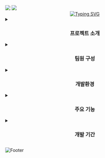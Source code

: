 
<img src="https://capsule-render.vercel.app/api?type=waving&color=0:48A1DB,100:FEFBF6&height=180&section=header&fontSize=50" />
<img src="https://capsule-render.vercel.app/api?type=venom&color=FEFBF6&height=150&section=header&text=재난탈출NO.1&fontSize=50" />

    



<div align ="center">
<a href="https://git.io/typing-svg"><img src="https://readme-typing-svg.demolab.com?font=Franklin Gothic Medium&pause=1000&random=false&color=546E7A&width=435&lines=　　　　A Disaster Forecasting Website" alt="Typing SVG" /></a>
</div>


<details>
<summary>
<h3 align="center"> 프로젝트 소개 </h3>
</summary>
<h4>• 프로젝트 주제   : 재난 예보 시스템</h4> <br>
<h4>• 조이름         : 재난탈출 넘버원</h4><br>
<h4>• 기간            : 2024.07.01 ~ 2024.08.26</h4><br>
<h4>• 프로젝트 배경     :<br><br> -- 최근 기후 변화와 자연재해 빈도가 증가하면서 재난 예보 시스템의 필요성이 대두되고 있어, <br>재난문자 서비스가 운영되고 있지만 재난상황의 구체적 위험도나, 재난에 대처하는 요령 및 대피소 정보는 따로 검색해야 아는 불편함이 있음을 확인 하였다.<br><br>
-- 재난 발생 시 신속하고 정확한 정보 제공은 인명 구조와 피해 최소화에 매우 중요하기 때문에 발생한 재난상황의 파악 및 대처를 위한 정보를 한번에 사용자의 위치및 재난에 맞춰 제공하는 서비스가 필요하다고 판단하였다.
</h4><br>
</details>   

 <details>
<summary>
<h3 align="center"> 팀원 구성 </h3>
</summary>
<table>
  <tr>
    <th>ＮＡＭＥ</th>
    <th>ＥＭＡＩＬ</th>
  </tr>
  <tr>
    <td>이성연</td>
    <td>dltjddus88@gmail.com</td>
  </tr>
  <tr>
    <td>김승준</td>
    <td>tmdwns520@gmail.com</td>
  </tr>
  <tr>
    <td>최진서</td>
    <td>ddswlstj@naver.com</td>
  </tr>
  <tr>
    <td>황찬호</td>
    <td>ckdgh9497@gmail.com</td>
  </tr>
    <tr>
    <td>황혜원</td>
    <td>hhyew1215@naver.com</td>
  </tr>
</table>
 </details>



<details>
<summary>
<h3 align="center"> 개발환경 </h3>
</summary>

<div align= "center">
    <h2 style="border-bottom: 1px solid #d8dee4; color: #282d33;"> Tech Stacks </h2> <br> 
    <div style="margin: 0 auto; text-align: center;" align= "center">
          <img src="https://img.shields.io/badge/HTML5-E34F26?style=flat-square&logo=HTML5&logoColor=white">
          <img src="https://img.shields.io/badge/CSS3-1572B6?style=flat-square&logo=CSS3&logoColor=white">
          <img src="https://img.shields.io/badge/Javascript-F7DF1E?style=flat-square&logo=Javascript&logoColor=white"> <img src="https://img.shields.io/badge/jQuery-0769AD?style=flat-square&logo=jQuery&logoColor=white">
          <br/> <img src="https://img.shields.io/badge/Oracle-F80000?style=flat-square&logo=Oracle&logoColor=white"> <img src="https://img.shields.io/badge/Java-007396?style=flat-square&logo=Java&logoColor=white">
          <img src="https://img.shields.io/badge/Spring-6DB33F?style=flat-square&logo=Spring&logoColor=white">
          <img src="https://img.shields.io/badge/Python-3776AB?style=flat-square&logo=Python&logoColor=white"><br>
          <img src="https://img.shields.io/badge/Github-181717?style=flat-square&logo=Github&logoColor=white">
          </div>
    </div>
    

</details>

<details>
<summary>
<h3 align="center"> 주요 기능 </h3>
</summary>

<h3>${\textsf{\color{#5A72A0}• 사용자 맞춤 정보 제공}}$  </h3>
<strong>⸰ 맞춤형 재난 정보 알림 : </strong>${\textsf{\color{#1A2130} 사용자가 설정한 위치에 따라 맞춤형 재난 정보 알림 기능 제공.}}$<br>
<strong>⸰ 실시간 재난 위험도 파악 : </strong> ${\textsf{\color{#1A2130}사용자가 설정한 지역에 대한 실시간 위험도 파악 기능 제공.}}$<br>

<h3>${\textsf{\color{#5A72A0}• 재난 발생 시 대처 요령}}$  </h3>
<strong>⸰ 재난별 대응 지침 : </strong>${\textsf{\color{#1A2130} 기상특보가 발효되었을 때 각 재난 유형별로 구체적인 대처 요령을 제공.}}$<br>

<h3>${\textsf{\color{#5A72A0}• 가까운 대피소 및 병원 정보 제공}}$  </h3>
<strong>⸰ 위치 안내 : </strong> ${\textsf{\color{#1A2130} 재난이 발생한 위치를 기반으로 가까운 대피소나 병원, 약국 등의 위치를 제공.}}$<br>

<h3>${\textsf{\color{#5A72A0}• 커뮤니티 기능}}$  </h3>
<strong>⸰ 정보 공유 및 제보 : </strong> ${\textsf{\color{#1A2130} 사용자가 재난 정보를 공유하고, 재난 상황을 제보할 수 있는 기능 제공.}}$<br>
<strong>⸰ 경험담 공유 : </strong> ${\textsf{\color{#1A2130}재난 상황에서의 경험담을 공유하여 다른 사용자에게 유용한 정보를 제공.}}$<br>

<h3>${\textsf{\color{#5A72A0}• 재난 종류에 따른 그래프 제공}}$  </h3>
<strong>⸰ 재난 발생 건수 그래프 : </strong> ${\textsf{\color{#1A2130}다양한 재난 유형별로 발생 건수를 시각화하여 제공.}}$<br>
<strong>⸰ 재난 위험도 그래프 : </strong> ${\textsf{\color{#1A2130}재난 위험도를 시각화하여 사용자가 쉽게 이해할 수 있도록 제공.}}$<br>

<h3>${\textsf{\color{#5A72A0}• 재난 관련 뉴스 제공}}$  </h3>
<strong>⸰ 분류별 뉴스 제공 : </strong> ${\textsf{\color{#1A2130}재난에 관련된 최신 뉴스를 재난 유형별로 분류하여 제공. }}$<br>

<h3>${\textsf{\color{#5A72A0}• 재난 훈련 영상 제공}}$  </h3>
<strong>⸰ 재난 훈련 영상 : </strong> ${\textsf{\color{#1A2130}행정 안전부 유튜브 채널과 연동하여 재난 훈련 영상을 제공. 사용자가 재난 대비와 대응 방법을 학습할 수 있도록 지원.}}$<br>

</details>   

<details>
<summary>
<h3 align="center"> 개발 기간 </h3>
</summary>
<table>
  <tr>
       <th></th>
      <th>기획</th>
      <th>설계</th>
    <th>개발</th>
    <th>테스트</th>
  </tr>
  <tr>
    <td>기간</td>
    <td>07월 01일 ~ 07월 17일</td>
      <td>07월 18일 ~ 07월 31일</td>
      <td>08월 01일 ~ 08월 20일</td>
      <td>08월 21일 ~ 08월 22일</td>
  </tr>
  <tr>
    <td>내용</td>
    <td>주제선정·wbs·기획서·요구사항정의서</td>
      <td>화면정의서·파일정의서·ERD</td>
       <td>DB구축·소스코딩·웹제작 </td>
       <td>단위테스트·최종테스트 </td>
  </tr>

</table>
</details>   



![Footer](https://capsule-render.vercel.app/api?type=waving&color=0:48A1DB,100:FEFBF6&height=200&section=footer)
